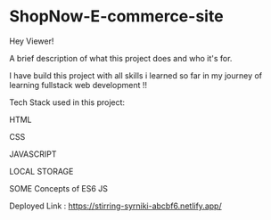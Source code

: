 # ShopNow-E-commerce-site
Hey Viewer!

A brief description of what this project does and who it's for.

I have build this project with all skills i learned so far in my journey of learning fullstack web development !!

Tech Stack used in this project:

HTML

CSS

JAVASCRIPT

LOCAL STORAGE

SOME Concepts of ES6 JS

Deployed Link : https://stirring-syrniki-abcbf6.netlify.app/


